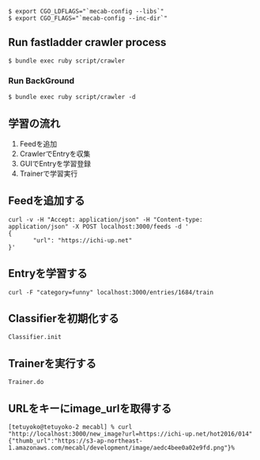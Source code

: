 ~~~
$ export CGO_LDFLAGS="`mecab-config --libs`"
$ export CGO_FLAGS="`mecab-config --inc-dir`"
~~~

## Run fastladder crawler process
~~~
$ bundle exec ruby script/crawler
~~~

### Run BackGround
~~~
$ bundle exec ruby script/crawler -d
~~~

## 学習の流れ
1. Feedを追加
1. CrawlerでEntryを収集
1. GUIでEntryを学習登録
1. Trainerで学習実行

## Feedを追加する
~~~
curl -v -H "Accept: application/json" -H "Content-type: application/json" -X POST localhost:3000/feeds -d '
{
       "url": "https://ichi-up.net"
}'
~~~

## Entryを学習する
~~~
curl -F "category=funny" localhost:3000/entries/1684/train
~~~

## Classifierを初期化する
~~~
Classifier.init
~~~

## Trainerを実行する
~~~
Trainer.do
~~~

## URLをキーにimage_urlを取得する
~~~
[tetuyoko@tetuyoko-2 mecabl] % curl
"http://localhost:3000/new_image?url=https://ichi-up.net/hot2016/014"
{"thumb_url":"https://s3-ap-northeast-1.amazonaws.com/mecabl/development/image/aedc4bee0a02e9fd.png"}%
~~~
